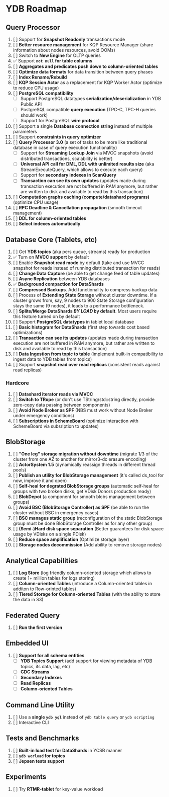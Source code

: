 # YDB Roadmap

## Query Processor
1. [ ] Support for **Snapshot Readonly** transactions mode
1. [ ] **Better resource management** for KQP Resource Manager (share information about nodes resources, avoid OOMs)
1. [ ] Switch to **New Engine** for OLTP queries
1. ✅ Support **`not null` for table columns**
1. [ ] **Aggregates and predicates push down to column-oriented tables**
1. [ ] **Optimize data formats** for data transition between query phases
1. [ ] **Index Rename/Rebuild**
1. [ ] **KQP Session Actor** as a replacement for KQP Worker Actor (optimize to reduce CPU usage)
1. [ ] **PostgreSQL compatibility**
    * [ ] Support PostgreSQL datatypes **serialization/deserialization** in YDB Public API
    * [ ] PostgreSQL compatible **query execution** (TPC-C, TPC-H queries should work)
    * [ ] Support for PostgreSQL **wire protocol**
1. [ ] Support a single **Database connection string** instead of multiple parameters
1. [ ] Support **constraints in query optimizer**
1. [ ] **Query Processor 3.0** (a set of tasks to be more like traditional database in case of query execution functionality)
    * [ ] Support for **Streaming Lookup Join** via MVCC snapshots (avoid distributed transactions, scalability is better)
    * [ ] **Universal API call for DML, DDL with unlimited results size** (aka StreamExecuteQuery, which allows to execute each query)
    * [ ] Support for **secondary indexes in ScanQuery**
    * [ ] **Transaction can see its own updates** (updates made during transaction execution are not buffered in RAM anymore, but rather are written to disk and available to read by this transaction)
1. [ ] **Computation graphs caching (compute/datashard programs)** (optimize CPU usage)
1. [ ] **RPC Deadline & Cancellation propagation** (smooth timeout management)
1. [ ] **DDL for column-oriented tables**
1. [ ] **Select indexes automatically**

## Database Core (Tablets, etc)
1. [ ] Get **YDB topics** (aka pers queue, streams) ready for production
1. ✅ Turn on **MVCC support** by default
1. [ ] Enable **Snapshot read mode** by default (take and use MVCC snapshot for reads instead of running distributed transaction for reads)
1. [ ] **Change Data Capture** (be able to get change feed of table updates)
1. [ ] **Async Replication** between YDB databases
1. ✅ **Background compaction for DataShards**
1. [ ] **Compressed Backups**. Add functionality to compress backup data
1. [ ] Process of **Extending State Storage** without cluster downtime. If a cluster grows from, say, 9 nodes to 900 State Storage configuration stays the same (9 nodes), it leads to a performance bottleneck.
1. [ ] **Splite/Merge DataShards *BY LOAD* by default**. Most users require this feature turned on by default
1. [ ] Support **PostgreSQL datatypes** in tablet local database
1. [ ] **Basic histogram for DataShards** (first step towards cost based optimizations)
1. [ ] **Transaction can see its updates** (updates made during transaction execution are not buffered in RAM anymore, but rather are written to disk and available to read by this transaction)
1. [ ] **Data Ingestion from topic to table** (implement built-in compatibility to ingest data to YDB tables from topics)
1. [ ] Support **snapshot read over read replicas** (consistent reads against read replicas)

### Hardcore
1. [ ] **Datashard iterator reads via MVCC**
1. [ ] **Switch to TRope** (or don't use TString/std::string directly, provide zero-copy data passing between components)
1. [ ] **Avoid Node Broker as SPF** (NBS must work without Node Broker under emergency conditions)
1. [ ] **Subscriptions in SchemeBoard** (optimize interaction with SchemeBoard via subsription to updates)

## BlobStorage
1. [ ] **"One leg" storage migration without downtime** (migrate 1/3 of the cluster from one AZ to another for mirror3-dc erasure encoding)
1. [ ] **ActorSystem 1.5** (dynamically reassign threads in different thread pools)
1. [ ] **Publish an utility for BlobStorage management** (it's called ds_tool for now, improve it and open)
1. [ ] **Self-heal for degrated BlobStorage groups** (automatic self-heal for groups with two broken disks, get VDisk Donors production ready)
1. [ ] **BlobDepot** (a component for smooth blobs management between groups)
1. [ ] **Avoid BSC (BlobStorage Controller) as SPF** (be able to run the cluster without BSC in emergency cases)
1. [ ] **BSC manages static group** (reconfiguration of the static BlobStorage group must be done BlobStorage Controller as for any other group)
1. [ ] **(Semi-)Hard disk space separation** (Better guarantees for disk space usage by VDisks on a single PDisk)
1. [ ] **Reduce space amplification** (Optimize storage layer)
1. [ ] **Storage nodes decommission** (Add ability to remove storage nodes)

## Analytical Capabilities
1. [ ] **Log Store** (log friendly column-oriented storage which allows to create 1+ million tables for logs storing)
1. [ ] **Column-oriented Tables** (introduce a Column-oriented tables in additon to Row-orinted tables)
1. [ ] **Tiered Storage for Column-oriented Tables** (with the ability to store the data in S3)

## Federated Query
1. [ ] **Run the first version**

## Embedded UI
1. [ ] **Support for all schema entities**
    * [ ] **YDB Topics Support** (add support for viewing metadata of YDB topics, its data, lag, etc)
    * [ ] **CDC Streams**
    * [ ] **Secondary Indexes**
    * [ ] **Read Replicas**
    * [ ] **Column-oriented Tables**

## Command Line Utility
1. [ ] Use a **single `ydb yql`** instead of `ydb table query` or `ydb scripting`
1. [ ] Interactive CLI

## Tests and Benchmarks
1. [ ] **Built-in load test for DataShards** in YCSB manner
1. [ ] **`ydb worload` for topics**
1. [ ] **Jepsen tests support**

## Experiments
1. [ ] Try **RTMR-tablet** for key-value workload
